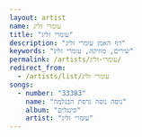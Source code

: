 ```yaml
---
layout: artist
name: עומרי זליג
title: "עומרי זליג"
description: "דף האמן עומרי זליג"
keywords: "שירים, מוזיקה, עומרי זליג"
permalink: /artists/עומרי-זליג/
redirect_from:
  - /artists/list/עומרי זליג
songs:
  - number: "33383"
    name: "נוסה נוסה גרסת הבגלמה"
    album: "סינגלים"
    artist: "עומרי זליג"
---
```

